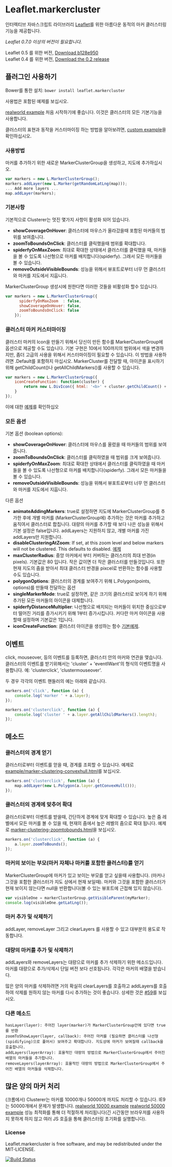 Leaflet.markercluster
=====================

인터렉티브 자바스크립트 라이브러리 [Leaflet](http://leafletjs.com)를 위한 아름다운 동적의 마커 클러스터링 기능을 제공합니다.

*Leaflet 0.7.0 이상의 버전이 필요합니다.*

Leaflet 0.5 를 위한 버전, [Download b128e950](https://github.com/Leaflet/Leaflet.markercluster/archive/b128e950d8f5d7da5b60bd0aa9a88f6d3dd17c98.zip)<br>
Leaflet 0.4 를 위한 버전, [Download the 0.2 release](https://github.com/Leaflet/Leaflet.markercluster/archive/0.2.zip)


## 플러그인 사용하기

Bower를 통한 설치: `bower install leaflet.markercluster`

사용법은 포함된 예제를 보십시오.

[realworld example](http://leaflet.github.com/Leaflet.markercluster/example/marker-clustering-realworld.388.html) 처음 시작하기에 좋습니다. 이것은 클러스터의 모든 기본기능을 사용합니다.

클러스터의 표현과 동작을 커스터마이징 하는 방법을 알아보려면, [custom example](http://leaflet.github.com/Leaflet.markercluster/example/marker-clustering-custom.html)을 확인하십시오. 

### 사용방법
마커를 추가하기 위한 새로운 MarkerClusterGroup을 생성하고, 지도에 추가하십시오.

```javascript
var markers = new L.MarkerClusterGroup();
markers.addLayer(new L.Marker(getRandomLatLng(map)));
... Add more layers ...
map.addLayer(markers);
```

### 기본사항
기본적으로 Clusterer는 멋진 몇가지 사항이 활성화 되어 있습니다.
* **showCoverageOnHover**: 클러스터에 마우스가 올라갔을때 포함된 마커들의 범위를 보여줍니다.
* **zoomToBoundsOnClick**: 클러스터를 클릭했을때 범위를 확대합니다.
* **spiderfyOnMaxZoom**: 최대로 확대한 상태에서 클러스터를 클릭했을 때, 마커들을 볼 수 있도록 나선형으로 마커를 배치합니다(spiderfy). 그래서 모든 마커들을 볼 수 있습니다.
* **removeOutsideVisibleBounds**: 성능을 위해서 뷰포트로부터 너무 먼 클러스터와 마커를 지도에서 지웁니다.

MarkerClusterGroup 생성시에 원한다면 이러한 것들을 비활성화 할수 있습니다. 
```javascript
var markers = new L.MarkerClusterGroup({ 
      spiderfyOnMaxZoom  : false, 
      showCoverageOnHover: false, 
      zoomToBoundsOnClick: false 
    });
```

### 클러스터 마커 커스터마이징
클러스터 마커의 Icon을 만들기 위해서 당신이 만든 함수를 MarkerClusterGroup에 옵션으로 제공할 수도 있습니다.
기본 구현은 10에서 100까지의 범위에서 색을 변경하지만, 좀더 고급의 사용을 위해서 커스터마이징이 필요할 수 있습니다.
이 방법을 사용하려면 .Default를 포함하지 마십시오.
MarkerCluster를 전달할 때, 아이콘을 표시하기 위해 getChildCount()나 getAllChildMarkers()를 사용할 수 있습니다.

```javascript
var markers = new L.MarkerClusterGroup({
	iconCreateFunction: function(cluster) {
		return new L.DivIcon({ html: '<b>' + cluster.getChildCount() + '</b>' });
	}
});
```
이에 대한 [예제](http://leaflet.github.com/Leaflet.markercluster/example/marker-clustering-custom.html)를 확인하십오 

### 모든 옵션
기본 옵션 (boolean options):
* **showCoverageOnHover**: 클러스터에 마우스를 올렸을 때 마커들의 범위를 보여줍니다.
* **zoomToBoundsOnClick**: 클러스터를 클릭하였을 때 범위를 크게 보여줍니다.
* **spiderfyOnMaxZoom**: 최대로 확대한 상태에서 클러스터를 클릭하였을 때 마커들을 볼 수 있도록 나선형으로 마커를 배치합니다(spiderfy). 그래서 모든 마커들을 볼 수 있습니다.
* **removeOutsideVisibleBounds**: 성능을 위해서 뷰포트로부터 너무 먼 클러스터와 마커를 지도에서 지웁니다. 

다른 옵션
* **animateAddingMarkers**: true로 설정하면 지도에 MarkerClusterGroup를 추가한 후에 개별 마커를 (MarkerClusterGroup에) 추가하는 것은 마커를 추가하고 움직여서 클러스터로 합칩니다. 대량의 마커를 추가할 때 보다 나은 성능을 위해서 기본 설정은 false입니다. addLayers는 지원하지 않고, 개별 마커를 가진 addLayers만 지원합니다.
* **disableClusteringAtZoom**: If set, at this zoom level and below markers will not be clustered. This defaults to disabled. [예제](http://leaflet.github.com/Leaflet.markercluster/example/marker-clustering-realworld-maxzoom.388.html)
* **maxClusterRadius**: 중앙 마커에서 부터 커버하는 클러스터의 최대 반경(in pixels). 기본값은 80 입니다. 작은 값이면 더 작은 클러스터를 만들것입니다. 또한 현재 지도의 줌을 받아서 최대 클러스터 반경을 pixcel로 반환하는 함수를 사용할 수도 있습니다.
* **polygonOptions**: 클러스터의 경계를 보여주기 위해 L.Polygon(points, options)를 만들때 전달하는 옵션
* **singleMarkerMode**: true로 설정하면, 같은 크기의 클러스터로 보이게 하기 위해 추가된 모든 마커들의 아이콘을 대체합니다.
* **spiderfyDistanceMultiplier**: 나선형으로 배치되는 마커들이 위치한 중심으로부터 떨어진 거리를 증가시키기 위해 1부터 증가시킵니다. 커다란 마커 아이콘을 사용할때 설정하며 기본값은 1입니다.
* **iconCreateFunction**: 클러스터 아이콘을 생성하는 함수 [기본예제](https://github.com/Leaflet/Leaflet.markercluster/blob/15ed12654acdc54a4521789c498e4603fe4bf781/src/MarkerClusterGroup.js#L542).


## 이벤트
click, mouseover, 등의 이벤트를 등록하면, 클러스터 안의 마커와 연관을 맺습니다. 
클러스터의 이벤트를 받기위해서는 'cluster' + 'eventIWant'의 형식의 이벤트명을 사용합니다. 예: 'clusterclick', 'clustermouseover'.

두 경우 각각의 이벤트 핸들러의 예는 아래와 같습니다.
```javascript
markers.on('click', function (a) {
	console.log('marker ' + a.layer);
});

markers.on('clusterclick', function (a) {
	console.log('cluster ' + a.layer.getAllChildMarkers().length);
});
```

## 메소드

### 클러스터의 경계 얻기
클러스터로부터 이벤트를 얻을 때, 경계를 조회할 수 있습니다.
예제로 [example/marker-clustering-convexhull.html](http://leaflet.github.com/Leaflet.markercluster/example/marker-clustering-convexhull.html)를 보십시오.
```javascript
markers.on('clusterclick', function (a) {
	map.addLayer(new L.Polygon(a.layer.getConvexHull()));
});
```

### 클러스터의 경계에 맞추어 확대
클러스터로부터 이벤트를 받을때, 간단하게 경계에 맞게 확대할 수 있습니다.
높은 줌 레벨에서 모든 마커를 볼 수 있을 때, 현재의 줌에서 높은 레벨의 줌으로 확대 됩니다.
예제로 [marker-clustering-zoomtobounds.html](http://leaflet.github.com/Leaflet.markercluster/example/marker-clustering-zoomtobounds.html)을 보십시오.
```javascript
markers.on('clusterclick', function (a) {
	a.layer.zoomToBounds();
});
```

### 마커의 보이는 부모(마커 자체나 마커를 포함한 클러스터)를 얻기
MarkerClusterGroup에 마커가 있고 보이는 부모를 얻고 싶을때 사용합니다. (마커나 그것을 포함한 클러스터가 지도 상에서 현재 보일때).
마커와 그것을 포함한 클러스터가 현재 보이지 않는다면 null을 반환합니다(볼 수 있는 뷰포트에 근접해 있지 않습니다).

```javascript
var visibleOne = markerClusterGroup.getVisibleParent(myMarker);
console.log(visibleOne.getLatLng());
```

### 마커 추가 및 삭제하기
addLayer, removeLayer 그리고 clearLayers 를 사용할 수 있고 대부분의 용도로 작동합니다.

### 대량의 마커를 추가 및 삭제하기
addLayers와 removeLayers는 대량으로 마커를 추가 삭제하기 위한 메소드입니다. 마커를 대량으로 추가/삭제시 단일 버전 보다 선호됩니다. 각각은 마커의 배열을 받습니다.

많은 양의 마커를 삭제하려면 거의 확실히 clearLayers를 호출하고 addLayers를 호출하여 삭제를 원하지 않는 마커를 다시 추가하는 것이 좋습니다. 상세한 것은 [#59](https://github.com/Leaflet/Leaflet.markercluster/issues/59#issuecomment-9320628)를 보십시오.


### 다른 메소드
````
hasLayer(layer): 주어진 layer(marker)가 MarkerClusterGroup안에 있다면 true를 반환
zoomToShowLayer(layer, callback): 주어진 마커를 (필요하면 클러스터를 나선형(spidifying)으로 풀어서) 보여주고 확대합니다. 지도상에 마커가 보여질때 callback을 호출합니다.
addLayers(layerArray): 효율적인 대량의 방법으로 MarkerClusterGroup에서 주어진 배열의 마커들을 추가합니다.
removeLayers(layerArray): 효율적인 대량의 방법으로 MarkerClusterGroup에서 주어진 배열의 마커들을 삭제합니다.
````

## 많은 양의 마커 처리
(크롬에서) Clusterer는 마커를 10000개나 50000개 까지도 처리할 수 있습니다. IE9는 50000개에서 문제가 발생합니다.
[realworld 10000 example](http://leaflet.github.com/Leaflet.markercluster/example/marker-clustering-realworld.10000.html)
[realworld 50000 example](http://leaflet.github.com/Leaflet.markercluster/example/marker-clustering-realworld.50000.html)
성능 최적화를 통해 더 적절하게 처리됩니다(긴 시간동안 브라우저를 사용하지 못하게 하지 않고 여러 JS 호출을 통해 클러스터링 초기화를 실행합니다).

### License

Leaflet.markercluster is free software, and may be redistributed under the MIT-LICENSE.

[![Build Status](https://travis-ci.org/Leaflet/Leaflet.markercluster.png?branch=master)](https://travis-ci.org/Leaflet/Leaflet.markercluster)
